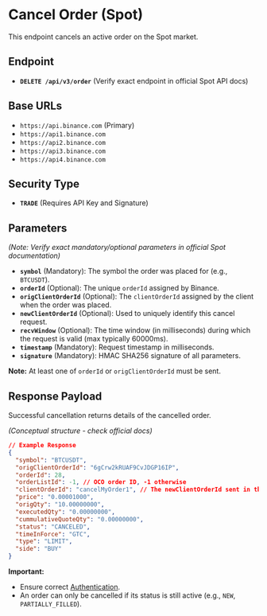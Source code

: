 # Cancel Order (Spot)

This endpoint cancels an active order on the Spot market.

## Endpoint

*   **`DELETE /api/v3/order`** (Verify exact endpoint in official Spot API docs)

## Base URLs

*   `https://api.binance.com` (Primary)
*   `https://api1.binance.com`
*   `https://api2.binance.com`
*   `https://api3.binance.com`
*   `https://api4.binance.com`

## Security Type

*   **`TRADE`** (Requires API Key and Signature)

## Parameters

*(Note: Verify exact mandatory/optional parameters in official Spot documentation)*

*   **`symbol`** (Mandatory): The symbol the order was placed for (e.g., `BTCUSDT`).
*   **`orderId`** (Optional): The unique `orderId` assigned by Binance.
*   **`origClientOrderId`** (Optional): The `clientOrderId` assigned by the client when the order was placed.
*   **`newClientOrderId`** (Optional): Used to uniquely identify this cancel request.
*   **`recvWindow`** (Optional): The time window (in milliseconds) during which the request is valid (max typically 60000ms).
*   **`timestamp`** (Mandatory): Request timestamp in milliseconds.
*   **`signature`** (Mandatory): HMAC SHA256 signature of all parameters.

**Note:** At least one of `orderId` or `origClientOrderId` must be sent.

## Response Payload

Successful cancellation returns details of the cancelled order.

*(Conceptual structure - check official docs)*

```json
// Example Response
{
  "symbol": "BTCUSDT",
  "origClientOrderId": "6gCrw2kRUAF9CvJDGP16IP",
  "orderId": 28,
  "orderListId": -1, // OCO order ID, -1 otherwise
  "clientOrderId": "cancelMyOrder1", // The newClientOrderId sent in the request
  "price": "0.00001000",
  "origQty": "10.00000000",
  "executedQty": "0.00000000",
  "cummulativeQuoteQty": "0.00000000",
  "status": "CANCELED",
  "timeInForce": "GTC",
  "type": "LIMIT",
  "side": "BUY"
}
```

**Important:**
*   Ensure correct [Authentication](./../../authentication.md).
*   An order can only be cancelled if its status is still active (e.g., `NEW`, `PARTIALLY_FILLED`). 